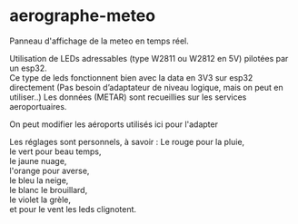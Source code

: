 # aerographe-meteo
Panneau d'affichage de la meteo en temps réel.

Utilisation de LEDs adressables (type W2811 ou W2812 en 5V) pilotées par un esp32.  
Ce type de leds fonctionnent bien avec la data en 3V3 sur esp32 directement
(Pas besoin d’adaptateur de niveau logique, mais on peut en utiliser..)
Les données (METAR) sont recueillies sur les services aeroportuaires.

On peut modifier les aéroports utilisés ici pour l'adapter

Les réglages sont personnels, à savoir :
Le rouge pour la pluie,  
le vert pour beau temps,  
le jaune nuage,  
l'orange pour averse,  
le bleu la neige,  
le blanc le brouillard,   
le violet la grèle,  
et pour le vent les leds clignotent.
